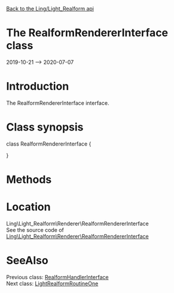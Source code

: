 [Back to the Ling/Light_Realform api](https://github.com/lingtalfi/Light_Realform/blob/master/doc/api/Ling/Light_Realform.md)



The RealformRendererInterface class
================
2019-10-21 --> 2020-07-07






Introduction
============

The RealformRendererInterface interface.



Class synopsis
==============


class <span class="pl-k">RealformRendererInterface</span>  {

}






Methods
==============






Location
=============
Ling\Light_Realform\Renderer\RealformRendererInterface<br>
See the source code of [Ling\Light_Realform\Renderer\RealformRendererInterface](https://github.com/lingtalfi/Light_Realform/blob/master/Renderer/RealformRendererInterface.php)



SeeAlso
==============
Previous class: [RealformHandlerInterface](https://github.com/lingtalfi/Light_Realform/blob/master/doc/api/Ling/Light_Realform/Handler/RealformHandlerInterface.md)<br>Next class: [LightRealformRoutineOne](https://github.com/lingtalfi/Light_Realform/blob/master/doc/api/Ling/Light_Realform/Routine/LightRealformRoutineOne.md)<br>
